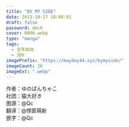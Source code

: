 ```yaml
---
title: "BY MY SIDE"
date: 2013-10-27 18:08:01
draft: false
password: dmc6
cover: 0000.webp
type: "manga"
tags:
  - 全年龄向
  - 3DV
imagePrefix: "https://mayday44.xyz/bymyside/"  
imageCount: 26
imageExt: ".webp" 
---
```

作者：ゆのぱんちゃこ  
社团：猫大好き  
图源：@Qc  
翻译：@悍匪萌新  
嵌字：@Qc
